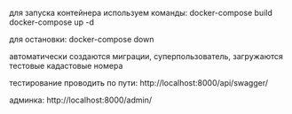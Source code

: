 для запуска контейнера используем команды:
docker-compose build
docker-compose up -d

для остановки:
docker-compose down

автоматически создаются миграции, суперпользователь, загружаются тестовые кадастовые номера

тестирование проводить по пути:
http://localhost:8000/api/swagger/

админка:
http://localhost:8000/admin/

